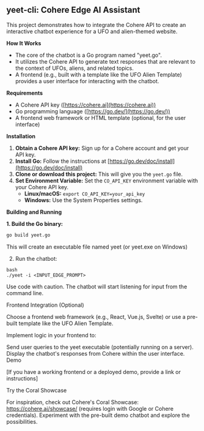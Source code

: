 ## yeet-cli: Cohere Edge AI Assistant

This project demonstrates how to integrate the Cohere API to create an interactive chatbot experience for a UFO and alien-themed website.

**How It Works**

* The core of the chatbot is a Go program named "yeet.go".
* It utilizes the Cohere API to generate text responses that are relevant to the context of UFOs, aliens, and related topics.
* A frontend (e.g., built with a template like the UFO Alien Template) provides a user interface for interacting with the chatbot.

**Requirements**

* A Cohere API key ([https://cohere.ai](https://cohere.ai))
* Go programming language ([https://go.dev/](https://go.dev/))
* A frontend web framework or HTML template (optional, for the user interface)

**Installation**

1. **Obtain a Cohere API key:** Sign up for a Cohere account and get your API key.
2. **Install Go:** Follow the instructions at [https://go.dev/doc/install](https://go.dev/doc/install)
3. **Clone or download this project:** This will give you the `yeet.go` file.
4. **Set Environment Variable:** Set the `CO_API_KEY` environment variable with your Cohere API key.
   * **Linux/macOS:** `export CO_API_KEY=your_api_key`
   * **Windows:** Use the System Properties settings.

**Building and Running**

**1. Build the Go binary:**
```bash
go build yeet.go
```

This will create an executable file named yeet (or yeet.exe on Windows)

2. Run the chatbot:

```
bash
./yeet -i <INPUT_EDGE_PROMPT>
```

Use code with caution.
The chatbot will start listening for input from the command line.

Frontend Integration (Optional)

Choose a frontend web framework (e.g., React, Vue.js, Svelte) or use a pre-built template like the UFO Alien Template.

Implement logic in your frontend to:

Send user queries to the yeet executable (potentially running on a server).
Display the chatbot's responses from Cohere within the user interface.
Demo

[If you have a working frontend or a deployed demo, provide a link or instructions]

Try the Coral Showcase

For inspiration, check out Cohere's Coral Showcase: https://cohere.ai/showcase/ (requires login with Google or Cohere credentials). Experiment with the pre-built demo chatbot and explore the possibilities.
